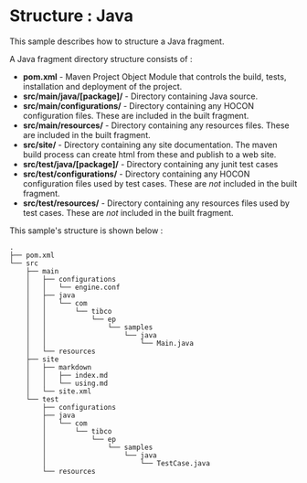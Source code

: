 # Structure : Java

This sample describes how to structure a Java fragment.

A Java fragment directory structure consists of :

* **pom.xml** - Maven Project Object Module that controls the build, tests, installation and deployment of the project.
* **src/main/java/[package]/** - Directory containing Java source.
* **src/main/configurations/** - Directory containing any HOCON configuration files.  These are included in the built fragment.
* **src/main/resources/** - Directory containing any resources files.  These are included in the built fragment.
* **src/site/** - Directory containing any site documentation.  The maven build process can create html from these and publish to a web site.
* **src/test/java/[package]/** - Directory containing any junit test cases
* **src/test/configurations/** - Directory containing any HOCON configuration files used by test cases.  These are *not* included in the built fragment.
* **src/test/resources/** - Directory containing any resources files used by test cases.  These are *not* included in the built fragment.

This sample's structure is shown below :

```
.
├── pom.xml
└── src
    ├── main
    │   ├── configurations
    │   │   └── engine.conf
    │   ├── java
    │   │   └── com
    │   │       └── tibco
    │   │           └── ep
    │   │               └── samples
    │   │                   └── java
    │   │                       └── Main.java
    │   └── resources
    ├── site
    │   ├── markdown
    │   │   ├── index.md
    │   │   └── using.md
    │   └── site.xml
    └── test
        ├── configurations
        ├── java
        │   └── com
        │       └── tibco
        │           └── ep
        │               └── samples
        │                   └── java
        │                       └── TestCase.java
        └── resources
```
